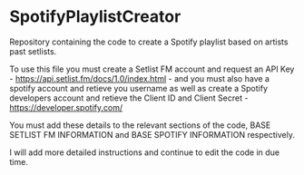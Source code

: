 # SpotifyPlaylistCreator
Repository containing the code to create a Spotify playlist based on artists past setlists.

To use this file you must create a Setlist FM account and request an API Key - https://api.setlist.fm/docs/1.0/index.html - and you must also have a spotify account and retieve you username as well as create a Spotify developers account and retieve the Client ID and Client Secret - https://developer.spotify.com/

You must add these details to the relevant sections of the code, BASE SETLIST FM INFORMATION and BASE SPOTIFY INFORMATION respectively.

I will add more detailed instructions and continue to edit the code in due time.


